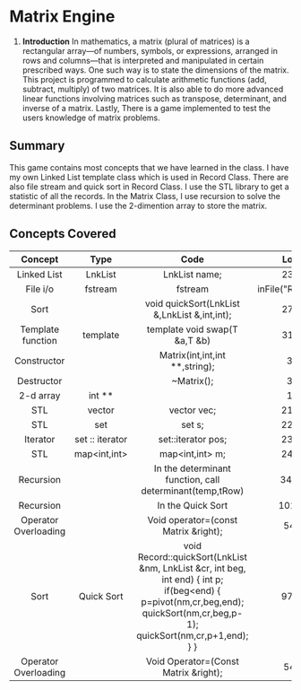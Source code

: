 ﻿# Matrix Engine

1. **Introduction**
In mathematics, a matrix (plural of matrices) is a rectangular array—of numbers, symbols, or expressions, arranged in rows and columns—that is interpreted and manipulated in certain prescribed ways. One such way is to state the dimensions of the matrix. This project is programmed to calculate arithmetic functions (add, subtract, multiply) of two matrices. It is also able to do more advanced linear functions involving matrices such as transpose, determinant, and inverse of a matrix. Lastly, There is a game implemented to test the users knowledge of matrix problems.

## Summary
This game contains most concepts that we have learned in the class. I have my own Linked List template class which is used in Record Class. There are also file stream and quick sort in Record Class. I use the STL library to get a statistic of all the records. In the Matrix Class, I use recursion to solve the determinant problems. I use the 2-dimention array to store the matrix.


## Concepts Covered

|Concept |Type|Code| Location(line)|
| :-: | :-: | :-: | :-: |
| Linked List	| LnkList<T>	| LnkList<string> name;	| 23 in Record.h|
| File i/o	| fstream	| fstream |inFile("Record.txt",ios::in);	| 125 in Record.cpp|
| Sort	|	| void quickSort(LnkList<string> &,LnkList<int> &,int,int);	| 27 in Record.h|
| Template function	| template <class T>	| template <class T> void swap(T &a,T &b)	| 31 in Record.h|
| Constructor	|	| Matrix(int,int,int **,string);	| 30 Record.h|
| Destructor	|	| ~Matrix();	| 32 Record.h|
| 2-d array	| int **	|	| 19 Record.h|
| STL <vector>	| vector<int>	| vector<int> vec;	| 21 Record.cpp|
| STL <set>	| set<int> 	| set<int> s;	| 22 Record.cpp|
| Iterator	| set<int> ::       iterator 	| set<int>::iterator pos;	| 23 Record.cpp|
| STL<map>	| map<int,int> 	| map<int,int> m;	| 24 Record.cpp|
| Recursion	|	| In the determinant function, call determinant(temp,tRow) 	| 342 Matrix.cpp|
| Recursion	|	| In the Quick Sort	| 101 Record.cpp|
| Operator Overloading | | Void operator=(const Matrix &right); | 54 in Matrix.h|
|Sort |Quick Sort |void Record::quickSort(LnkList<string> &nm, LnkList<int> &cr, int beg, int end) { int p;  if(beg<end) { p=pivot(nm,cr,beg,end); quickSort(nm,cr,beg,p-1); quickSort(nm,cr,p+1,end); } } | 97 Record.cpp
| Operator Overloading | | Void Operator=(Const Matrix &right); | 54 in Matrix.h

